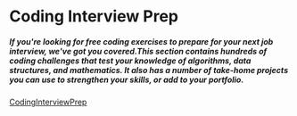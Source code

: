 # Coding Interview Prep
##### If you're looking for free coding exercises to prepare for your next job interview, we've got you covered.This section contains hundreds of coding challenges that test your knowledge of algorithms, data structures, and mathematics. It also has a number of take-home projects you can use to strengthen your skills, or add to your portfolio.
[CodingInterviewPrep](http://https://www.freecodecamp.org/learn/coding-interview-prep/ "CodingInterviewPrep")